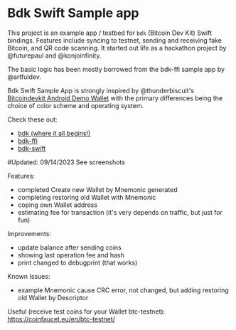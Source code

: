 # Bdk Swift Sample app

This project is an example app / testbed for `bdk` (Bitcoin Dev Kit) Swift bindings. Features include syncing to testnet, sending and receiving fake Bitcoin, and QR code scanning. It started out life as a hackathon project by @futurepaul and @konjoinfinity.

The basic logic has been mostly borrowed from the bdk-ffi sample app by @artfuldev.

Bdk Swift Sample App is strongly inspired by @thunderbiscuit's [Bitcoindevkit Android Demo Wallet](https://github.com/thunderbiscuit/bitcoindevkit-android-sample-app) with the primary differences being the choice of color scheme and operating system.

Check these out:
 - [bdk (where it all begins!)](https://github.com/bitcoindevkit/bdk)
 - [bdk-ffi](https://github.com/bitcoindevkit/bdk-ffi)
 - [bdk-swift](https://github.com/bitcoindevkit/bdk-swift)

#Updated: 09/14/2023
See screenshots

Features:
- completed Create new Wallet by Mnemonic generated
- completing restoring old Wallet with Mnemonic
- coping own Wallet address
- estimating fee for transaction (it's very depends on traffic, but just for fun)

Improvements:
- update balance after sending coins
- showing last operation fee and hash
- print changed to debugprint (that works)

Known Issues:
- example Mnemonic cause CRC error, not changed, but adding restoring old Wallet by Descriptor

Useful (receive test coins for your Wallet btc-testnet):
https://coinfaucet.eu/en/btc-testnet/
